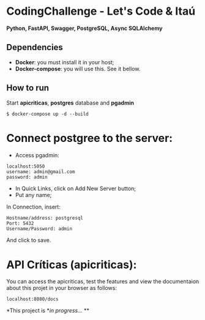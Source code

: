﻿# CodingChallenge - Let's Code & Itaú
 
**Python, FastAPI, Swagger, PostgreSQL, Async SQLAlchemy**

## Dependencies
* **Docker**: you must install it in your host; 
* **Docker-compose**: you will use this. See it bellow.

## How to run

Start **apicriticas**, **postgres** database and **pgadmin**
```shell
$ docker-compose up -d --build
```
# Connect postgree to the server:
* Access pgadmin:
```shell
localhost:5050
username: admin@gmail.com
password: admin
```
* In Quick Links, click on Add New Server button;
* Put any name;

In Connection, insert:
```shell
Hostname/address: postgresql
Port: 5432
Username/Password: admin
```
And click to save.

# API Críticas (apicriticas):
You can access the apicriticas, test the features and view the documentaion about this projet in your browser as follows:
```shell
localhost:8080/docs
```

*This project is **in progress...* **

